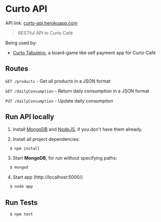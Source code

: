 # Curto API

API link: [curto-api.herokuapp.com](http://curto-api.herokuapp.com/)

> RESTful API to Curto Café

Being used by:

- [Curto Tabuleiro](https://github.com/felippenardi/curto-tabuleiro), a board-game like self payment app for Curto Café

## Routes

`GET /products` - Get all products in a JSON format

`GET /dailyConsumption` - Return daily consumption in a JSON format

`PUT /dailyConsumption` - Update daily consumption

## Run API locally

1. Install [MongoDB](http://www.mongodb.org/) and [NodeJS](http://nodejs.org/download/), if you don't have them already.

2. Install all project dependencies:

```sh
  $ npm install
  ```

3. Start **MongoDB**, for run without specifying paths:

```sh
  $ mongod
  ```

4. Start app (http://localhost:5000/)

```sh
  $ node app
  ```

## Run Tests

```sh
  $ npm test
  ```
